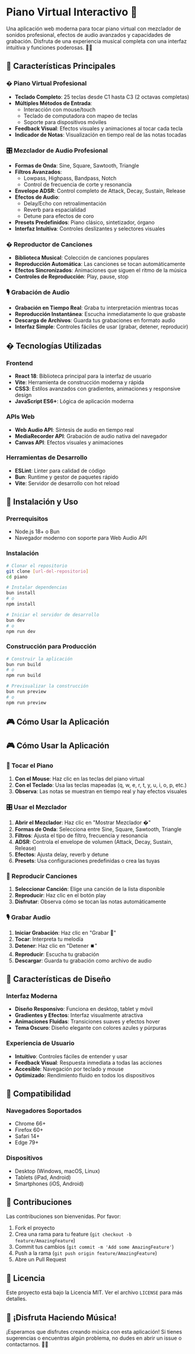 #  Piano Virtual Interactivo 🎹

Una aplicación web moderna para tocar piano virtual con mezclador de sonidos profesional, efectos de audio avanzados y capacidades de grabación. Disfruta de una experiencia musical completa con una interfaz intuitiva y funciones poderosas. 🎵✨


## 🌟 Características Principales

### � Piano Virtual Profesional
- **Teclado Completo**: 25 teclas desde C1 hasta C3 (2 octavas completas)
- **Múltiples Métodos de Entrada**: 
  - Interacción con mouse/touch
  - Teclado de computadora con mapeo de teclas
  - Soporte para dispositivos móviles
- **Feedback Visual**: Efectos visuales y animaciones al tocar cada tecla
- **Indicador de Notas**: Visualización en tiempo real de las notas tocadas

### 🎛️ Mezclador de Audio Profesional
- **Formas de Onda**: Sine, Square, Sawtooth, Triangle
- **Filtros Avanzados**: 
  - Lowpass, Highpass, Bandpass, Notch
  - Control de frecuencia de corte y resonancia
- **Envelope ADSR**: Control completo de Attack, Decay, Sustain, Release
- **Efectos de Audio**:
  - Delay/Echo con retroalimentación
  - Reverb para espacialidad
  - Detune para efectos de coro
- **Presets Predefinidos**: Piano clásico, sintetizador, órgano
- **Interfaz Intuitiva**: Controles deslizantes y selectores visuales

### � Reproductor de Canciones
- **Biblioteca Musical**: Colección de canciones populares
- **Reproducción Automática**: Las canciones se tocan automáticamente
- **Efectos Sincronizados**: Animaciones que siguen el ritmo de la música
- **Controles de Reproducción**: Play, pause, stop

### 🎙️ Grabación de Audio
- **Grabación en Tiempo Real**: Graba tu interpretación mientras tocas
- **Reproducción Instantánea**: Escucha inmediatamente lo que grabaste
- **Descarga de Archivos**: Guarda tus grabaciones en formato audio
- **Interfaz Simple**: Controles fáciles de usar (grabar, detener, reproducir)

## �️ Tecnologías Utilizadas

### Frontend
- **React 18**: Biblioteca principal para la interfaz de usuario
- **Vite**: Herramienta de construcción moderna y rápida
- **CSS3**: Estilos avanzados con gradientes, animaciones y responsive design
- **JavaScript ES6+**: Lógica de aplicación moderna

### APIs Web
- **Web Audio API**: Síntesis de audio en tiempo real
- **MediaRecorder API**: Grabación de audio nativa del navegador
- **Canvas API**: Efectos visuales y animaciones

### Herramientas de Desarrollo
- **ESLint**: Linter para calidad de código
- **Bun**: Runtime y gestor de paquetes rápido
- **Vite**: Servidor de desarrollo con hot reload

## 🚀 Instalación y Uso

### Prerrequisitos
- Node.js 18+ o Bun
- Navegador moderno con soporte para Web Audio API

### Instalación
```bash
# Clonar el repositorio
git clone [url-del-repositorio]
cd piano

# Instalar dependencias
bun install
# o
npm install

# Iniciar el servidor de desarrollo
bun dev
# o
npm run dev
```

### Construcción para Producción
```bash
# Construir la aplicación
bun run build
# o
npm run build

# Previsualizar la construcción
bun run preview
# o
npm run preview
```

## 🎮 Cómo Usar la Aplicación

## 🎮 Cómo Usar la Aplicación

### 🎹 Tocar el Piano
1. **Con el Mouse**: Haz clic en las teclas del piano virtual
2. **Con el Teclado**: Usa las teclas mapeadas (q, w, e, r, t, y, u, i, o, p, etc.)
3. **Observa**: Las notas se muestran en tiempo real y hay efectos visuales

### 🎛️ Usar el Mezclador
1. **Abrir el Mezclador**: Haz clic en "Mostrar Mezclador �️"
2. **Formas de Onda**: Selecciona entre Sine, Square, Sawtooth, Triangle
3. **Filtros**: Ajusta el tipo de filtro, frecuencia y resonancia
4. **ADSR**: Controla el envelope de volumen (Attack, Decay, Sustain, Release)
5. **Efectos**: Ajusta delay, reverb y detune
6. **Presets**: Usa configuraciones predefinidas o crea las tuyas

### 🎵 Reproducir Canciones
1. **Seleccionar Canción**: Elige una canción de la lista disponible
2. **Reproducir**: Haz clic en el botón play
3. **Disfrutar**: Observa cómo se tocan las notas automáticamente

### 🎙️ Grabar Audio
1. **Iniciar Grabación**: Haz clic en "Grabar 🔴"
2. **Tocar**: Interpreta tu melodía
3. **Detener**: Haz clic en "Detener ⏹️"
4. **Reproducir**: Escucha tu grabación
5. **Descargar**: Guarda tu grabación como archivo de audio

## 🎨 Características de Diseño

### Interfaz Moderna
- **Diseño Responsivo**: Funciona en desktop, tablet y móvil
- **Gradientes y Efectos**: Interfaz visualmente atractiva
- **Animaciones Fluidas**: Transiciones suaves y efectos hover
- **Tema Oscuro**: Diseño elegante con colores azules y púrpuras

### Experiencia de Usuario
- **Intuitivo**: Controles fáciles de entender y usar
- **Feedback Visual**: Respuesta inmediata a todas las acciones
- **Accesible**: Navegación por teclado y mouse
- **Optimizado**: Rendimiento fluido en todos los dispositivos

## 📱 Compatibilidad

### Navegadores Soportados
- Chrome 66+
- Firefox 60+
- Safari 14+
- Edge 79+

### Dispositivos
- Desktop (Windows, macOS, Linux)
- Tablets (iPad, Android)
- Smartphones (iOS, Android)

## 🤝 Contribuciones

Las contribuciones son bienvenidas. Por favor:

1. Fork el proyecto
2. Crea una rama para tu feature (`git checkout -b feature/AmazingFeature`)
3. Commit tus cambios (`git commit -m 'Add some AmazingFeature'`)
4. Push a la rama (`git push origin feature/AmazingFeature`)
5. Abre un Pull Request

## 📄 Licencia

Este proyecto está bajo la Licencia MIT. Ver el archivo `LICENSE` para más detalles.

## 🎵 ¡Disfruta Haciendo Música!

¡Esperamos que disfrutes creando música con esta aplicación! Si tienes sugerencias o encuentras algún problema, no dudes en abrir un issue o contactarnos. 🎹✨
